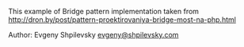 This example of Bridge pattern implementation taken from http://dron.by/post/pattern-proektirovaniya-bridge-most-na-php.html

Author: Evgeny Shpilevsky <evgeny@shpilevsky.com>